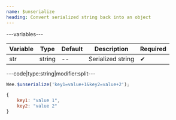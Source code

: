 ```yaml
---
name: $unserialize
heading: Convert serialized string back into an object
---
```


---variables---

| Variable | Type | Default | Description | Required |
| -- | -- | -- | -- | -- |
| str | string | -- | Serialized string | ✔ |

---code|type:string|modifier:split---

```javascript
Wee.$unserialize('key1=value+1&key2=value+2');
```

```javascript
{
	key1: "value 1",
	key2: "value 2"
}
```
